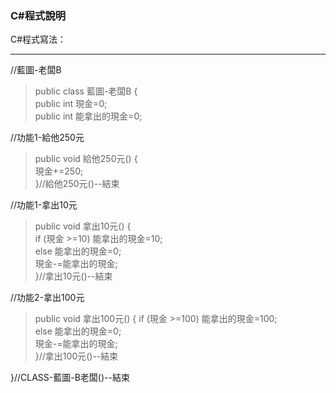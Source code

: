 ### C#程式說明

C#程式寫法：

---
//藍圖-老闆B
> public class 藍圖-老闆B {  
> public int 現金=0;  
> public int 能拿出的現金=0;

//功能1-給他250元
> public void 給他250元() {  
> 現金+=250;  
> }//給他250元()--結束

//功能1-拿出10元
> public void 拿出10元() {  
> if (現金 >=10)	能拿出的現金=10;  
> else				能拿出的現金=0;  
> 現金-=能拿出的現金;  
> }//拿出10元()--結束

//功能2-拿出100元
>public void 拿出100元() {
> if (現金 >=100)	能拿出的現金=100;  
> else				能拿出的現金=0;  
> 現金-=能拿出的現金;  
>}//拿出100元()--結束

}//CLASS-藍圖-B老闆()--結束


